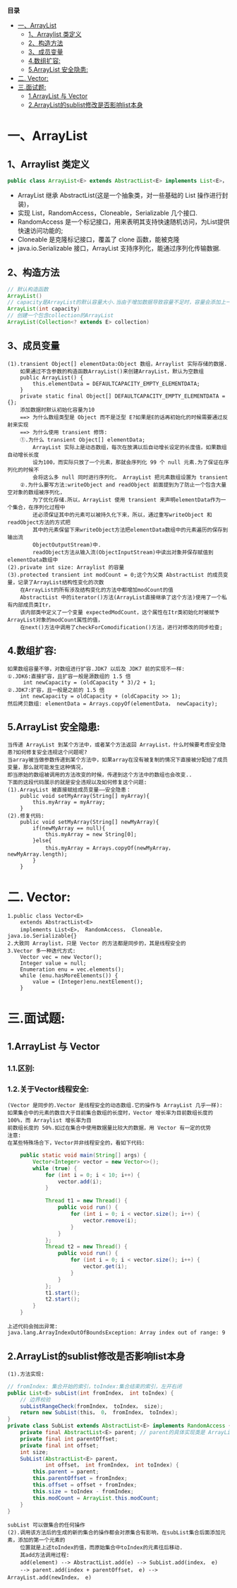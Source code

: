 <!-- START doctoc generated TOC please keep comment here to allow auto update -->
<!-- DON'T EDIT THIS SECTION, INSTEAD RE-RUN doctoc TO UPDATE -->
**目录**

- [一、ArrayList](#%E4%B8%80arraylist)
  - [1、Arraylist 类定义](#1arraylist-%E7%B1%BB%E5%AE%9A%E4%B9%89)
  - [2、构造方法](#2%E6%9E%84%E9%80%A0%E6%96%B9%E6%B3%95)
  - [3、成员变量](#3%E6%88%90%E5%91%98%E5%8F%98%E9%87%8F)
  - [4.数组扩容:](#4%E6%95%B0%E7%BB%84%E6%89%A9%E5%AE%B9)
  - [5.ArrayList 安全隐患:](#5arraylist-%E5%AE%89%E5%85%A8%E9%9A%90%E6%82%A3)
- [二. Vector:](#%E4%BA%8C-vector)
- [三.面试题:](#%E4%B8%89%E9%9D%A2%E8%AF%95%E9%A2%98)
  - [1.ArrayList 与 Vector](#1arraylist-%E4%B8%8E-vector)
  - [2.ArrayList的sublist修改是否影响list本身](#2arraylist%E7%9A%84sublist%E4%BF%AE%E6%94%B9%E6%98%AF%E5%90%A6%E5%BD%B1%E5%93%8Dlist%E6%9C%AC%E8%BA%AB)

<!-- END doctoc generated TOC please keep comment here to allow auto update -->

# 一、ArrayList

## 1、Arraylist 类定义
```java
public class ArrayList<E> extends AbstractList<E> implements List<E>， RandomAccess， Cloneable， java.io.Serializable{}
```
- ArrayList 继承 AbstractList(这是一个抽象类，对一些基础的 List 操作进行封装)，
- 实现 List，RandomAccess，Cloneable，Serializable 几个接口.
- RandomAccess 是一个标记接口，用来表明其支持快速随机访问，为List提供快速访问功能的;
- Cloneable 是克隆标记接口，覆盖了 clone 函数，能被克隆
- java.io.Serializable 接口，ArrayList 支持序列化，能通过序列化传输数据.

## 2、构造方法
```java
// 默认构造函数
ArrayList()
// capacity是ArrayList的默认容量大小.当由于增加数据导致容量不足时，容量会添加上一次容量大小的一半.
ArrayList(int capacity)
// 创建一个包含collection的ArrayList
ArrayList(Collection<? extends E> collection)
```
## 3、成员变量
	(1).transient Object[] elementData:Object 数组，Arraylist 实际存储的数据.
		如果通过不含参数的构造函数ArrayList()来创建ArrayList，默认为空数组
		public ArrayList() {
	        this.elementData = DEFAULTCAPACITY_EMPTY_ELEMENTDATA;
	    }
	    private static final Object[] DEFAULTCAPACITY_EMPTY_ELEMENTDATA = {};
	    添加数据时默认初始化容量为10
	    ==> 为什么数组类型是 Object 而不是泛型 E?如果是E的话再初始化的时候需要通过反射来实现
	    ==> 为什么使用 transient 修饰:
		①.为什么 transient Object[] elementData;
			ArrayList 实际上是动态数组，每次在放满以后自动增长设定的长度值，如果数组自动增长长度
			设为100，而实际只放了一个元素，那就会序列化 99 个 null 元素.为了保证在序列化的时候不
			会将这么多 null 同时进行序列化，	ArrayList 把元素数组设置为 transient
		②.为什么要写方法:writeObject and readObject 前面提到为了防止一个包含大量空对象的数组被序列化，
			为了优化存储.所以，ArrayList 使用 transient 来声明elementData作为一个集合，在序列化过程中
			还必须保证其中的元素可以被持久化下来，所以，通过重写writeObject 和 readObject方法的方式把
			其中的元素保留下来writeObject方法把elementData数组中的元素遍历的保存到输出流
			ObjectOutputStream)中.
			readObject方法从输入流(ObjectInputStream)中读出对象并保存赋值到elementData数组中
	(2).private int size: Arraylist 的容量
	(3).protected transient int modCount = 0;这个为父类 AbstractList 的成员变量，记录了ArrayList结构性变化的次数
		在ArrayList的所有涉及结构变化的方法中都增加modCount的值
		AbstractList 中的iterator()方法(ArrayList直接继承了这个方法)使用了一个私有内部成员类Itr，
		该内部类中定义了一个变量 expectedModCount，这个属性在Itr类初始化时被赋予ArrayList对象的modCount属性的值，
		在next()方法中调用了checkForComodification()方法，进行对修改的同步检查;
## 4.数组扩容:
	如果数组容量不够，对数组进行扩容.JDK7 以后及 JDK7 前的实现不一样:
	①.JDK6:直接扩容，且扩容一般是源数组的 1.5 倍
		 int newCapacity = (oldCapacity * 3)/2 + 1;
	②.JDK7:扩容，且一般是之前的 1.5 倍
		int newCapacity = oldCapacity + (oldCapacity >> 1);
	然后拷贝数组: elementData = Arrays.copyOf(elementData， newCapacity);
## 5.ArrayList 安全隐患:
    当传递 ArrayList 到某个方法中，或者某个方法返回 ArrayList，什么时候要考虑安全隐患?如何修复安全违规这个问题呢?
	当array被当做参数传递到某个方法中，如果array在没有被复制的情况下直接被分配给了成员变量，那么就可能发生这种情况，
	即当原始的数组被调用的方法改变的时候，传递到这个方法中的数组也会改变..
	下面的这段代码展示的就是安全违规以及如何修复这个问题:
	(1).ArrayList 被直接赋给成员变量——安全隐患：
		public void setMyArray(String[] myArray){
			this.myArray = myArray;
		}
	(2).修复代码:
		public void setMyArray(String[] newMyArray){
			if(newMyArray == null){
				this.myArray = new String[0];					
			}else{
				this.myArray = Arrays.copyOf(newMyArray， newMyArray.length);
			}
		}



# 二. Vector:
    1.public class Vector<E>
        extends AbstractList<E>
        implements List<E>， RandomAccess， Cloneable， java.io.Serializable{}
    2.大致同 Arraylist，只是 Vector 的方法都是同步的，其是线程安全的
    3.Vector 多一种迭代方式:
        Vector vec = new Vector();
        Integer value = null;
        Enumeration enu = vec.elements();
        while (enu.hasMoreElements()) {
            value = (Integer)enu.nextElement();
        }


# 三.面试题:
## 1.ArrayList 与 Vector
### 1.1.区别:
### 1.2.关于Vector线程安全: 
	(Vector 是同步的.Vector 是线程安全的动态数组.它的操作与 ArrayList 几乎一样):
	如果集合中的元素的数目大于目前集合数组的长度时，Vector 增长率为目前数组长度的 100%，而 Arraylist 增长率为目
	前数组长度的 50%.如过在集合中使用数据量比较大的数据，用 Vector 有一定的优势
	注意:
	在某些特殊场合下，Vector并非线程安全的，看如下代码:
```java
	public static void main(String[] args) {
		Vector<Integer> vector = new Vector<>();
		while (true) {
			for (int i = 0; i < 10; i++) {
				vector.add(i);
			}

			Thread t1 = new Thread() {
				public void run() {
					for (int i = 0; i < vector.size(); i++) {
						vector.remove(i);
					}
				}
			};
			Thread t2 = new Thread() {
				public void run() {
					for (int i = 0; i < vector.size(); i++) {
						vector.get(i);
					}
				}
			};
			t1.start();
			t2.start();
		}
	}	
```
	上述代码会抛出异常:
	java.lang.ArrayIndexOutOfBoundsException: Array index out of range: 9
## 2.ArrayList的sublist修改是否影响list本身
	(1).方法实现:
```java
// fromIndex: 集合开始的索引，toIndex:集合结束的索引，左开右闭
public List<E> subList(int fromIndex， int toIndex) {
	// 边界校验
	subListRangeCheck(fromIndex， toIndex， size);
	return new SubList(this， 0， fromIndex， toIndex);
}
private class SubList extends AbstractList<E> implements RandomAccess {
	private final AbstractList<E> parent; // parent的具体实现类是 ArrayList
	private final int parentOffset;
	private final int offset;
	int size;
	SubList(AbstractList<E> parent，
			int offset， int fromIndex， int toIndex) {
		this.parent = parent;
		this.parentOffset = fromIndex;
		this.offset = offset + fromIndex;
		this.size = toIndex - fromIndex;
		this.modCount = ArrayList.this.modCount;
	}
}
```	
	subList 可以做集合的任何操作
	(2).调用该方法后的生成的新的集合的操作都会对原集合有影响，在subList集合后面添加元素，添加的第一个元素的
		位置就是上述toIndex的值，而原始集合中toIndex的元素往后移动.
		其add方法调用过程:
		add(element) --> AbstractList.add(e) --> SubList.add(index， e)
		--> parent.add(index + parentOffset， e) --> ArrayList.add(newIndex， e)
		

